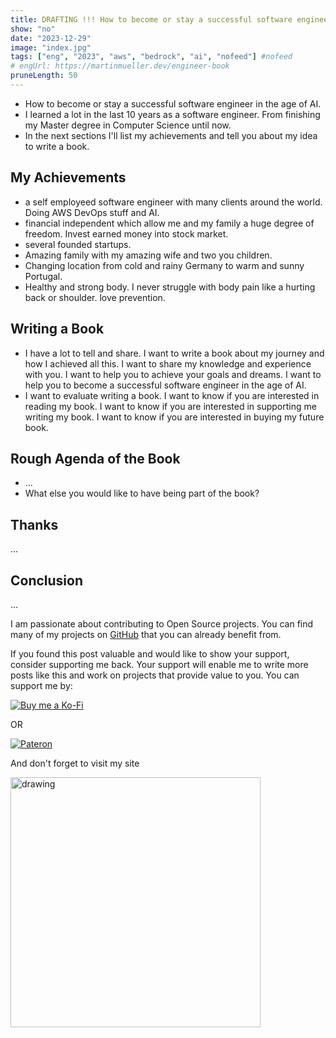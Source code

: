 ```yaml
---
title: DRAFTING !!! How to become or stay a successful software engineer in the age of AI
show: "no"
date: "2023-12-29"
image: "index.jpg"
tags: ["eng", "2023", "aws", "bedrock", "ai", "nofeed"] #nofeed
# engUrl: https://martinmueller.dev/engineer-book
pruneLength: 50
---
```


* How to become or stay a successful software engineer in the age of AI.
* I learned a lot in the last 10 years as a software engineer. From finishing my Master degree in Computer Science until now. 
* In the next sections I'll list my achievements and tell you about my idea to write a book.

## My Achievements

* a self employeed software engineer with many clients around the world. Doing AWS DevOps stuff and AI.
* financial independent which allow me and my family a huge degree of freedom. Invest earned money into stock market.
* several founded startups.
* Amazing family with my amazing wife and two you children.
* Changing location from cold and rainy Germany to warm and sunny Portugal.
* Healthy and strong body. I never struggle with body pain like a hurting back or shoulder. love prevention.

## Writing a Book

* I have a lot to tell and share. I want to write a book about my journey and how I achieved all this. I want to share my knowledge and experience with you. I want to help you to achieve your goals and dreams. I want to help you to become a successful software engineer in the age of AI.
* I want to evaluate writing a book. I want to know if you are interested in reading my book. I want to know if you are interested in supporting me writing my book. I want to know if you are interested in buying my future book.

## Rough Agenda of the Book

* ...
* What else you would like to have being part of the book?

## Thanks

...

## Conclusion

...

I am passionate about contributing to Open Source projects. You can find many of my projects on [GitHub](https://github.com/mmuller88) that you can already benefit from.

If you found this post valuable and would like to show your support, consider supporting me back. Your support will enable me to write more posts like this and work on projects that provide value to you. You can support me by:

[![Buy me a Ko-Fi](https://storage.ko-fi.com/cdn/useruploads/png_d554a01f-60f0-4969-94d1-7b69f3e28c2fcover.jpg?v=69a332f2-b808-4369-8ba3-dae0d1100dd4)](https://ko-fi.com/T6T1BR59W)

OR

[![Pateron](https://theastrologypodcast.com/wp-content/uploads/2015/06/become-my-patron-05.jpg)](https://www.patreon.com/bePatron?u=29010217)

And don't forget to visit my site

<a href="https://martinmueller.dev"><img src="https://martinmueller.dev/static/84caa5292a6d0c37c48ae280d04b5fa6/a7715/joint.jpg" alt="drawing" width="400"/></a>
